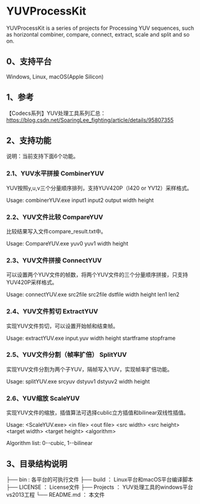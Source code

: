 # YUVProcessKit

YUVProcessKit is a series of projects for Processing YUV sequences, such as horizontal combiner, compare, connect, extract, scale and split and so on.

## 0、支持平台

Windows, Linux, macOS(Apple Silicon)

## 1、参考

【Codecs系列】YUV处理工具系列汇总： https://blog.csdn.net/SoaringLee_fighting/article/details/95807355


## 2、支持功能

说明：当前支持下面6个功能。

### 2.1、YUV水平拼接 CombinerYUV

YUV按照y,u,v三个分量顺序排列，支持YUV420P（I420 or YV12）采样格式。

Usage: combinerYUV.exe input1 input2 output width height

### 2.2、YUV文件比较 CompareYUV

比较结果写入文件compare_result.txt中。

Usage: CompareYUV.exe yuv0 yuv1 width height

### 2.3、YUV文件拼接 ConnectYUV

可以设置两个YUV文件的帧数，将两个YUV文件的三个分量顺序拼接，只支持YUV420P采样格式。

Usage: connectYUV.exe src2file src2file dstfile width height len1 len2

### 2.4、YUV文件剪切 ExtractYUV

实现YUV文件剪切，可以设置开始帧和结束帧。

Usage: extractYUV.exe  input.yuv  width height startframe stopframe

### 2.5、YUV文件分割（帧率扩倍） SplitYUV

实现YUV文件分割为两个子YUV，隔帧写入YUV，实现帧率扩倍功能。

Usage: splitYUV.exe  srcyuv dstyuv1 dstyuv2 width height

### 2.6、YUV缩放 ScaleYUV

实现YUV文件的缩放，插值算法可选择cublic立方插值和bilinear双线性插值。

Usage: \<ScaleYUV.exe\> \<in file\> \<out file\> \<src width\> \<src height\> \<target width\> \<target height\> \<algorithm\>

Algorithm list: 0--cubic, 1--bilinear


## 3、目录结构说明

├── bin			:	各平台的可执行文件
├── build		：	Linux平台和macOS平台编译脚本
├── LICENSE		：	License文件
├── Projects	：	YUV处理工具的windows平台vs2013工程 
└── README.md	：	本文件

